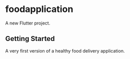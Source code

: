 # foodapplication

A new Flutter project.

## Getting Started

A very first version of a healthy food delivery application.
